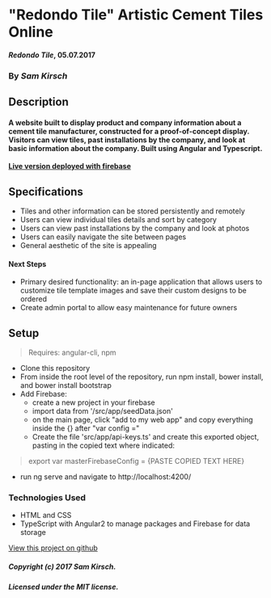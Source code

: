 # "Redondo Tile" Artistic Cement Tiles Online

#### _Redondo Tile_, 05.07.2017

### By _Sam Kirsch_

## Description

#### A website built to display product and company information about a cement tile manufacturer, constructed for a proof-of-concept display. Visitors can view tiles, past installations by the company, and look at basic information about the company. Built using Angular and Typescript.

[**Live version deployed with firebase**](https://redondo-f3afb.firebaseapp.com/)


## Specifications

* Tiles and other information can be stored persistently and remotely
* Users can view individual tiles details and sort by category
* Users can view past installations by the company and look at photos
* Users can easily navigate the site between pages
* General aesthetic of the site is appealing

#### Next Steps

* Primary desired functionality: an in-page application that allows users to customize tile template images and save their custom designs to be ordered
* Create admin portal to allow easy maintenance for future owners

## Setup
>Requires: angular-cli, npm

* Clone this repository
* From inside the root level of the repository, run npm install, bower install, and bower install bootstrap
* Add Firebase:
  * create a new project in your firebase
  * import data from '/src/app/seedData.json'
  * on the main page, click "add to my web app" and copy everything inside the {} after "var config ="
  * Create the file 'src/app/api-keys.ts' and create this exported object, pasting in the copied text where indicated:
>export var masterFirebaseConfig = {PASTE COPIED TEXT HERE}

* run ng serve and navigate to http://localhost:4200/

### Technologies Used

* HTML and CSS
* TypeScript with Angular2 to manage packages and Firebase for data storage

[View this project on github](https://github.com/denalisk/redondo)

##### Copyright (c) 2017 Sam Kirsch.

##### Licensed under the MIT license.
